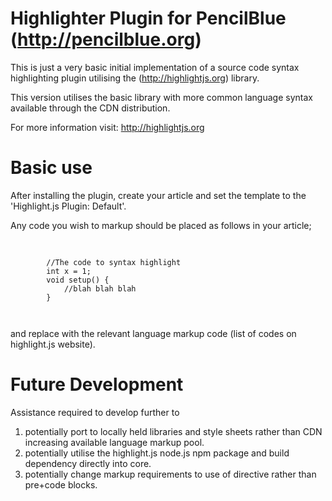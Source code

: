 
Highlighter Plugin for PencilBlue (http://pencilblue.org)
=========================================================

This is just a very basic initial implementation of a source code syntax highlighting plugin utilising the (http://highlightjs.org) library.

This version utilises the basic library with more common language syntax available through the CDN distribution.

For more information visit: http://highlightjs.org


Basic use 
=========
After installing the plugin, create your article and set the template to the 'Highlight.js Plugin: Default'.

Any code you wish to markup should be placed as follows in your article;
<pre>
	<code class="<language>">

		//The code to syntax highlight
		int x = 1;
		void setup() {
			//blah blah blah
		}

	</code>
</pre>

and replace <language> with the relevant language markup code (list of codes on highlight.js website).

Future Development
==================
Assistance required to develop further to 
1) potentially port to locally held libraries and style sheets rather than CDN increasing available language markup pool.
2) potentially utilise the highlight.js node.js npm package and build dependency directly into core.
3) potentially change markup requirements to use of directive rather than pre+code blocks.
